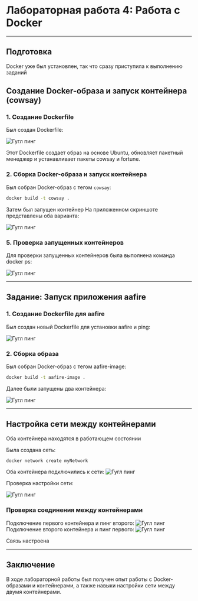 # Лабораторная работа 4: Работа с Docker

---

## Подготовка
Docker уже был установлен, так что сразу приступила к выполнению заданий

## Создание Docker-образа и запуск контейнера (cowsay)

### 1. Создание Dockerfile
Был создан Dockerfile:

![Гугл пинг](images\Screenshot_1.jpg)

Этот Dockerfile создает образ на основе Ubuntu, обновляет пакетный менеджер и устанавливает пакеты cowsay и fortune.

### 2. Сборка Docker-образа и запуск контейнера
Был собран Docker-образ с тегом `cowsay`:

```bash
docker build -t cowsay .
```
Затем был запущен контейнер
На приложенном скриншоте представлены оба варианта:

![Гугл пинг](images\1.jpg)


### 5. Проверка запущенных контейнеров
Для проверки запущенных контейнеров была выполнена команда docker ps:

![Гугл пинг](images\2.jpg)

---

## Задание: Запуск приложения aafire

### 1. Создание Dockerfile для aafire
Был создан новый Dockerfile для установки aafire и ping:

![Гугл пинг](images\Screenshot_2.jpg)

### 2. Сборка образа
Был собран Docker-образ с тегом aafire-image:

```bash
docker build -t aafire-image .
```

Далее были запущены два контейнера:

![Гугл пинг](images\8.jpg)

---

## Настройка сети между контейнерами

Оба контейнера находятся в работающем состоянии

Была создана сеть:
```bash
docker network create myNetwork
```
Оба контейнера подключились к сети:
![Гугл пинг](images\4.jpg)

Проверка настройки сети:

![Гугл пинг](images\7.jpg)

###  Проверка соединения между контейнерами
Подключение первого контейнера и пинг второго:
![Гугл пинг](images\5.jpg)
Подключение второго контейнера и пинг первого:
![Гугл пинг](images\6.jpg)

Связь настроена

---

## Заключение
В ходе лабораторной работы был получен опыт работы с Docker-образами и контейнерами, а также навыки настройки сети между двумя контейнерами.
